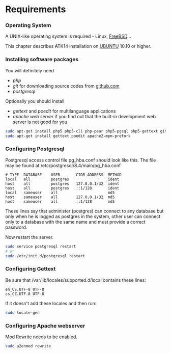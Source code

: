 Requirements
============

### Operating System

A UNIX-like operating system is required - Linux, [FreeBSD](http://www.freebsd.org/)...

This chapter describes ATK14 installation on [UBUNTU](http://www.ubuntu.com/) 10.10 or higher.

### Installing software packages

You will definitely need

* _php_ 
* _git_ for downloading source codes from [github.com](http://www.github.com/)
* _postgresql_

Optionally you should install

* _gettext_ and _poedit_ for multilanguage applications
* _apache web server_ if you find out that the built-in development web server is not good for you


```bash
sudo apt-get install php5 php5-cli php-pear php5-pgsql php5-gettext git postgresql
sudo apt-get install gettext poedit apache2-mpm-prefork
```

### Configuring Postgresql

Postgresql access control file pg\_hba.conf should look like this. The file may be found at /etc/postgresql/8.4/main/pg\_hba.conf

```text
# TYPE  DATABASE    USER       CIDR-ADDRESS  METHOD
local   all         postgres                 ident
host    all         postgres   127.0.0.1/32  ident
host    all         postgres   ::1/128       ident
local   sameuser    all                      md5
host    sameuser    all        127.0.0.1/32  md5
host    sameuser    all        ::1/128       md5
```

These lines say that administer (postgres) can connect to any database but only when he is logged as postgres in the system, other user can connect only to a database with the same name and must provide a correct password.

Now restart the server.

```bash
sudo service postgresql restart
# or
sudo /etc/init.d/postgresql restart
```

### Configuring Gettext

Be sure that /var/lib/locales/supported.d/local contains these lines:

```text
en_US.UTF-8 UTF-8
cs_CZ.UTF-8 UTF-8
```

If it doesn't add these locales and then run:

```bash
sudo locale-gen
```

### Configuring Apache webserver

Mod Rewrite needs to be enabled.

```bash
sudo a2enmod rewrite
```



